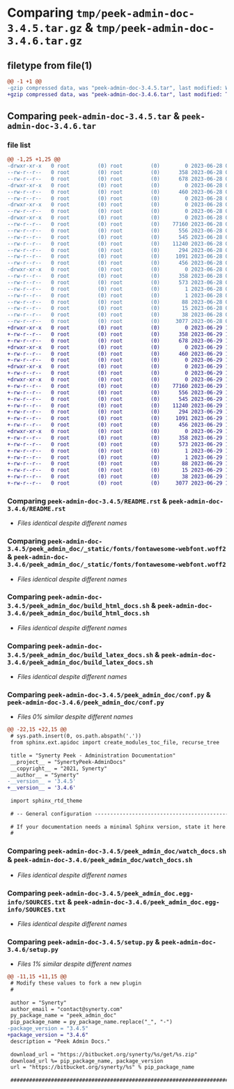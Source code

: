 # Comparing `tmp/peek-admin-doc-3.4.5.tar.gz` & `tmp/peek-admin-doc-3.4.6.tar.gz`

## filetype from file(1)

```diff
@@ -1 +1 @@
-gzip compressed data, was "peek-admin-doc-3.4.5.tar", last modified: Wed Jun 28 07:26:01 2023, max compression
+gzip compressed data, was "peek-admin-doc-3.4.6.tar", last modified: Thu Jun 29 10:19:50 2023, max compression
```

## Comparing `peek-admin-doc-3.4.5.tar` & `peek-admin-doc-3.4.6.tar`

### file list

```diff
@@ -1,25 +1,25 @@
-drwxr-xr-x   0 root         (0) root         (0)        0 2023-06-28 07:26:01.132066 peek-admin-doc-3.4.5/
--rw-r--r--   0 root         (0) root         (0)      358 2023-06-28 07:26:01.131066 peek-admin-doc-3.4.5/PKG-INFO
--rw-r--r--   0 root         (0) root         (0)      678 2023-06-28 07:25:22.000000 peek-admin-doc-3.4.5/README.rst
-drwxr-xr-x   0 root         (0) root         (0)        0 2023-06-28 07:26:01.131066 peek-admin-doc-3.4.5/peek_admin_doc/
--rw-r--r--   0 root         (0) root         (0)      460 2023-06-28 07:25:22.000000 peek-admin-doc-3.4.5/peek_admin_doc/PlatformDependencyTest.py
--rw-r--r--   0 root         (0) root         (0)        0 2023-06-28 07:26:00.000000 peek-admin-doc-3.4.5/peek_admin_doc/__init__.py
-drwxr-xr-x   0 root         (0) root         (0)        0 2023-06-28 07:26:01.131066 peek-admin-doc-3.4.5/peek_admin_doc/_static/
--rw-r--r--   0 root         (0) root         (0)        0 2023-06-28 07:25:22.000000 peek-admin-doc-3.4.5/peek_admin_doc/_static/.gitkeep
-drwxr-xr-x   0 root         (0) root         (0)        0 2023-06-28 07:26:01.131066 peek-admin-doc-3.4.5/peek_admin_doc/_static/fonts/
--rw-r--r--   0 root         (0) root         (0)    77160 2023-06-28 07:25:22.000000 peek-admin-doc-3.4.5/peek_admin_doc/_static/fonts/fontawesome-webfont.woff2
--rw-r--r--   0 root         (0) root         (0)      556 2023-06-28 07:25:22.000000 peek-admin-doc-3.4.5/peek_admin_doc/build_html_docs.sh
--rw-r--r--   0 root         (0) root         (0)      545 2023-06-28 07:25:22.000000 peek-admin-doc-3.4.5/peek_admin_doc/build_latex_docs.sh
--rw-r--r--   0 root         (0) root         (0)    11240 2023-06-28 07:26:00.000000 peek-admin-doc-3.4.5/peek_admin_doc/conf.py
--rw-r--r--   0 root         (0) root         (0)      294 2023-06-28 07:25:22.000000 peek-admin-doc-3.4.5/peek_admin_doc/index.rst
--rw-r--r--   0 root         (0) root         (0)     1091 2023-06-28 07:25:22.000000 peek-admin-doc-3.4.5/peek_admin_doc/watch_docs.sh
--rw-r--r--   0 root         (0) root         (0)      456 2023-06-28 07:25:22.000000 peek-admin-doc-3.4.5/peek_admin_doc/welcome.rst
-drwxr-xr-x   0 root         (0) root         (0)        0 2023-06-28 07:26:01.131066 peek-admin-doc-3.4.5/peek_admin_doc.egg-info/
--rw-r--r--   0 root         (0) root         (0)      358 2023-06-28 07:26:01.000000 peek-admin-doc-3.4.5/peek_admin_doc.egg-info/PKG-INFO
--rw-r--r--   0 root         (0) root         (0)      573 2023-06-28 07:26:01.000000 peek-admin-doc-3.4.5/peek_admin_doc.egg-info/SOURCES.txt
--rw-r--r--   0 root         (0) root         (0)        1 2023-06-28 07:26:01.000000 peek-admin-doc-3.4.5/peek_admin_doc.egg-info/dependency_links.txt
--rw-r--r--   0 root         (0) root         (0)        1 2023-06-28 07:26:01.000000 peek-admin-doc-3.4.5/peek_admin_doc.egg-info/not-zip-safe
--rw-r--r--   0 root         (0) root         (0)       88 2023-06-28 07:26:01.000000 peek-admin-doc-3.4.5/peek_admin_doc.egg-info/requires.txt
--rw-r--r--   0 root         (0) root         (0)       15 2023-06-28 07:26:01.000000 peek-admin-doc-3.4.5/peek_admin_doc.egg-info/top_level.txt
--rw-r--r--   0 root         (0) root         (0)       38 2023-06-28 07:26:01.132066 peek-admin-doc-3.4.5/setup.cfg
--rw-r--r--   0 root         (0) root         (0)     3077 2023-06-28 07:26:00.000000 peek-admin-doc-3.4.5/setup.py
+drwxr-xr-x   0 root         (0) root         (0)        0 2023-06-29 10:19:50.868344 peek-admin-doc-3.4.6/
+-rw-r--r--   0 root         (0) root         (0)      358 2023-06-29 10:19:50.868344 peek-admin-doc-3.4.6/PKG-INFO
+-rw-r--r--   0 root         (0) root         (0)      678 2023-06-29 10:19:13.000000 peek-admin-doc-3.4.6/README.rst
+drwxr-xr-x   0 root         (0) root         (0)        0 2023-06-29 10:19:50.867344 peek-admin-doc-3.4.6/peek_admin_doc/
+-rw-r--r--   0 root         (0) root         (0)      460 2023-06-29 10:19:13.000000 peek-admin-doc-3.4.6/peek_admin_doc/PlatformDependencyTest.py
+-rw-r--r--   0 root         (0) root         (0)        0 2023-06-29 10:19:50.000000 peek-admin-doc-3.4.6/peek_admin_doc/__init__.py
+drwxr-xr-x   0 root         (0) root         (0)        0 2023-06-29 10:19:50.868344 peek-admin-doc-3.4.6/peek_admin_doc/_static/
+-rw-r--r--   0 root         (0) root         (0)        0 2023-06-29 10:19:13.000000 peek-admin-doc-3.4.6/peek_admin_doc/_static/.gitkeep
+drwxr-xr-x   0 root         (0) root         (0)        0 2023-06-29 10:19:50.868344 peek-admin-doc-3.4.6/peek_admin_doc/_static/fonts/
+-rw-r--r--   0 root         (0) root         (0)    77160 2023-06-29 10:19:13.000000 peek-admin-doc-3.4.6/peek_admin_doc/_static/fonts/fontawesome-webfont.woff2
+-rw-r--r--   0 root         (0) root         (0)      556 2023-06-29 10:19:13.000000 peek-admin-doc-3.4.6/peek_admin_doc/build_html_docs.sh
+-rw-r--r--   0 root         (0) root         (0)      545 2023-06-29 10:19:13.000000 peek-admin-doc-3.4.6/peek_admin_doc/build_latex_docs.sh
+-rw-r--r--   0 root         (0) root         (0)    11240 2023-06-29 10:19:50.000000 peek-admin-doc-3.4.6/peek_admin_doc/conf.py
+-rw-r--r--   0 root         (0) root         (0)      294 2023-06-29 10:19:13.000000 peek-admin-doc-3.4.6/peek_admin_doc/index.rst
+-rw-r--r--   0 root         (0) root         (0)     1091 2023-06-29 10:19:13.000000 peek-admin-doc-3.4.6/peek_admin_doc/watch_docs.sh
+-rw-r--r--   0 root         (0) root         (0)      456 2023-06-29 10:19:13.000000 peek-admin-doc-3.4.6/peek_admin_doc/welcome.rst
+drwxr-xr-x   0 root         (0) root         (0)        0 2023-06-29 10:19:50.868344 peek-admin-doc-3.4.6/peek_admin_doc.egg-info/
+-rw-r--r--   0 root         (0) root         (0)      358 2023-06-29 10:19:50.000000 peek-admin-doc-3.4.6/peek_admin_doc.egg-info/PKG-INFO
+-rw-r--r--   0 root         (0) root         (0)      573 2023-06-29 10:19:50.000000 peek-admin-doc-3.4.6/peek_admin_doc.egg-info/SOURCES.txt
+-rw-r--r--   0 root         (0) root         (0)        1 2023-06-29 10:19:50.000000 peek-admin-doc-3.4.6/peek_admin_doc.egg-info/dependency_links.txt
+-rw-r--r--   0 root         (0) root         (0)        1 2023-06-29 10:19:50.000000 peek-admin-doc-3.4.6/peek_admin_doc.egg-info/not-zip-safe
+-rw-r--r--   0 root         (0) root         (0)       88 2023-06-29 10:19:50.000000 peek-admin-doc-3.4.6/peek_admin_doc.egg-info/requires.txt
+-rw-r--r--   0 root         (0) root         (0)       15 2023-06-29 10:19:50.000000 peek-admin-doc-3.4.6/peek_admin_doc.egg-info/top_level.txt
+-rw-r--r--   0 root         (0) root         (0)       38 2023-06-29 10:19:50.868344 peek-admin-doc-3.4.6/setup.cfg
+-rw-r--r--   0 root         (0) root         (0)     3077 2023-06-29 10:19:50.000000 peek-admin-doc-3.4.6/setup.py
```

### Comparing `peek-admin-doc-3.4.5/README.rst` & `peek-admin-doc-3.4.6/README.rst`

 * *Files identical despite different names*

### Comparing `peek-admin-doc-3.4.5/peek_admin_doc/_static/fonts/fontawesome-webfont.woff2` & `peek-admin-doc-3.4.6/peek_admin_doc/_static/fonts/fontawesome-webfont.woff2`

 * *Files identical despite different names*

### Comparing `peek-admin-doc-3.4.5/peek_admin_doc/build_html_docs.sh` & `peek-admin-doc-3.4.6/peek_admin_doc/build_html_docs.sh`

 * *Files identical despite different names*

### Comparing `peek-admin-doc-3.4.5/peek_admin_doc/build_latex_docs.sh` & `peek-admin-doc-3.4.6/peek_admin_doc/build_latex_docs.sh`

 * *Files identical despite different names*

### Comparing `peek-admin-doc-3.4.5/peek_admin_doc/conf.py` & `peek-admin-doc-3.4.6/peek_admin_doc/conf.py`

 * *Files 0% similar despite different names*

```diff
@@ -22,15 +22,15 @@
 # sys.path.insert(0, os.path.abspath('.'))
 from sphinx.ext.apidoc import create_modules_toc_file, recurse_tree
 
 title = "Synerty Peek - Administration Documentation"
 __project__ = "SynertyPeek-AdminDocs"
 __copyright__ = "2021, Synerty"
 __author__ = "Synerty"
-__version__ = '3.4.5'
+__version__ = '3.4.6'
 
 import sphinx_rtd_theme
 
 # -- General configuration ------------------------------------------------
 
 # If your documentation needs a minimal Sphinx version, state it here.
 #
```

### Comparing `peek-admin-doc-3.4.5/peek_admin_doc/watch_docs.sh` & `peek-admin-doc-3.4.6/peek_admin_doc/watch_docs.sh`

 * *Files identical despite different names*

### Comparing `peek-admin-doc-3.4.5/peek_admin_doc.egg-info/SOURCES.txt` & `peek-admin-doc-3.4.6/peek_admin_doc.egg-info/SOURCES.txt`

 * *Files identical despite different names*

### Comparing `peek-admin-doc-3.4.5/setup.py` & `peek-admin-doc-3.4.6/setup.py`

 * *Files 1% similar despite different names*

```diff
@@ -11,15 +11,15 @@
 # Modify these values to fork a new plugin
 #
 
 author = "Synerty"
 author_email = "contact@synerty.com"
 py_package_name = "peek_admin_doc"
 pip_package_name = py_package_name.replace("_", "-")
-package_version = "3.4.5"
+package_version = "3.4.6"
 description = "Peek Admin Docs."
 
 download_url = "https://bitbucket.org/synerty/%s/get/%s.zip"
 download_url %= pip_package_name, package_version
 url = "https://bitbucket.org/synerty/%s" % pip_package_name
 
 ###############################################################################
```

